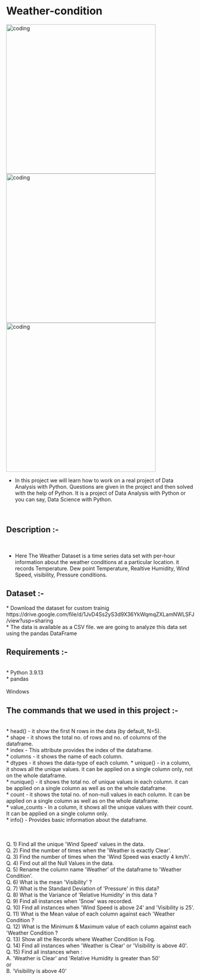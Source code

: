 # <h1> Weather-condition </h1>


<img align="center" alt="coding" width="400" src="https://mir-s3-cdn-cf.behance.net/project_modules/disp/ebc4db2235034.560a96356930d.gif">
<img align="center" alt="coding" width="400" src="https://bestanimations.com/Nature/Storms/lightning-storm-animated-gif-10.gif">
<img align="center" alt="coding" width="400" src="https://mir-s3-cdn-cf.behance.net/project_modules/disp/01d9bc30971807.563b2b13c384b.gif"><br>

* In this project we will learn how to work on a real project of Data Analysis with Python. Questions are given in the project and then solved with the help of Python. It is a project of Data Analysis with Python or you can say, Data Science with Python.
<br>
<h2>Description :-</h2><br>

* Here The Weather Dataset is a time series data set with per-hour information about the weather conditions at a particular location. it records Temperature. Dew point Temperature, Realtive Humidity, Wind Speed, visibility, Pressure conditions.

<h2>Dataset :- <br></h2>
* Download the dataset for custom trainig <br>
https://drive.google.com/file/d/1JvD4Ss2yS3d9X36YkWqmqZXLamNWLSFJ/view?usp=sharing<br>
* The data is available as a CSV file. we are going to analyze this data set using the pandas DataFrame

<br>

<h2>Requirements :-</h2><br>
* Python 3.9.13<br>
* pandas<br>
<br>Windows<br>

<h2>The commands that we used in this project :- </h2><br>
* head() - it show the first N rows in the data (by default, N=5).<br>
* shape - it shows the total no. of rows and no. of columns of the dataframe.<br>
* index - This attribute provides the index of the dataframe.<br>
* columns - it shows the name of each column.<br>
* dtypes - it shows the data-type of each column.<be>
* unique() - in a column, it shows all the unique values. it can be applied on a single column only, not on the whole dataframe.<br>
* nunique() - it shows the total no. of unique values in each column. it can be applied on a single column as well as on the whole dataframe.<br>
* count - it shows the total no. of non-null values in each column. It can be applied on a single column as well as on the whole dataframe.<br>
* value_counts - In a column, it shows all the unique values with their count. It can be applied on a single column only.<br>
* info() - Provides basic information about the dataframe.<br>



  <br>
  <br>
  
  
  Q. 1)  Find all the unique 'Wind Speed' values in the data.<br>
Q. 2) Find the number of times when the 'Weather is exactly Clear'.<br>
Q. 3) Find the number of times when the 'Wind Speed was exactly 4 km/h'.<br>
Q. 4) Find out all the Null Values in the data.<br>
Q. 5) Rename the column name 'Weather' of the dataframe to 'Weather Condition'.<br>
Q. 6) What is the mean 'Visibility' ?<br>
Q. 7) What is the Standard Deviation of 'Pressure'  in this data?<br>
Q. 8) What is the Variance of 'Relative Humidity' in this data ?<br>
Q. 9) Find all instances when 'Snow' was recorded.<br>
Q. 10) Find all instances when 'Wind Speed is above 24' and 'Visibility is 25'.<br>
Q. 11) What is the Mean value of each column against each 'Weather Condition ?<br>
Q. 12) What is the Minimum & Maximum value of each column against each 'Weather Condition ?<br>
Q. 13) Show all the Records where Weather Condition is Fog.<br>
Q. 14) Find all instances when 'Weather is Clear' or 'Visibility is above 40'.<br>
Q. 15) Find all instances when :<br>
A. 'Weather is Clear' and 'Relative Humidity is greater than 50'<br>
or<br>
B. 'Visibility is above 40'<br>
